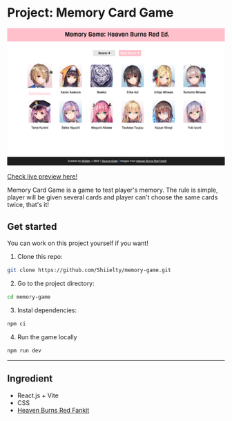 # Project: Memory Card Game

![Game screenshot](./public/Screenshot.png)

[Check live preview here!](https://shiielty.github.io/memory-game/)

Memory Card Game is a game to test player's memory. The rule is simple, player will be given several cards and player can't choose the same cards twice, that's it!

## Get started

You can work on this project yourself if you want!

1. Clone this repo:

```bash
git clone https://github.com/Shiielty/memory-game.git
```

2. Go to the project directory:

```bash
cd memory-game
```

3. Instal dependencies:

```bash
npm ci
```

4. Run the game locally

```bash
npm run dev
```

---

## Ingredient

- React.js + Vite
- CSS
- [Heaven Burns Red Fankit](https://heaven-burns-red.com/fankit/)
